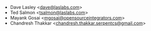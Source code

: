 - Dave Lasley \<<dave@laslabs.com>\>
- Ted Salmon \<<tsalmon@laslabs.com>\>
- Mayank Gosai \<<mgosai@opensourceintegrators.com>\>
- Chandresh Thakkar \<<chandresh.thakkar.serpentcs@gmail.com>\>
